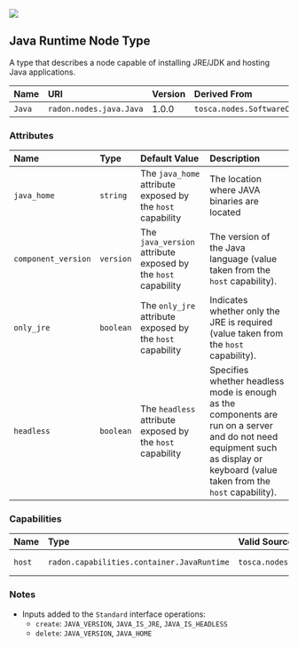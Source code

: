 ![](https://img.shields.io/badge/Status:-DEVELOPMENT-red)

## Java Runtime Node Type

A type that describes a node capable of installing JRE/JDK and hosting Java applications.

| Name | URI | Version | Derived From |
|:---- |:--- |:------- |:------------ |
| `Java` | `radon.nodes.java.Java` | 1.0.0 | `tosca.nodes.SoftwareComponent` |

### Attributes

| Name | Type | Default Value | Description |
|:---- |:---- |:------------- |:----------- |
| `java_home` | `string` | The `java_home` attribute exposed by the `host` capability | The location where JAVA binaries are located |
| `component_version` | `version` | The `java_version` attribute exposed by the `host` capability | The version of the Java language (value taken from the `host` capability). |
| `only_jre` | `boolean` | The `only_jre` attribute exposed by the `host` capability | Indicates whether only the JRE is required (value taken from the `host` capability).|
| `headless` | `boolean`  | The `headless` attribute exposed by the `host` capability | Specifies whether headless mode is enough as the components are run on a server and do not need equipment such as display or keyboard (value taken from the `host` capability). |

### Capabilities

| Name | Type | Valid Source Types | Occurrences |
|:---- |:---- |:------------------ |:----------- |
| `host` | `radon.capabilities.container.JavaRuntime` | `tosca.nodes.Container.Application` | [0, UNBOUNDED] |

### Notes

* Inputs added to the `Standard` interface operations:
    * `create`: `JAVA_VERSION`, `JAVA_IS_JRE`, `JAVA_IS_HEADLESS`
    * `delete`: `JAVA_VERSION`, `JAVA_HOME`
